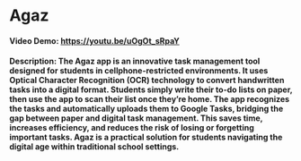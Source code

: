 # Agaz
#### Video Demo: https://youtu.be/uOgOt_sRpaY
#### Description: The Agaz app is an innovative task management tool designed for students in cellphone-restricted environments. It uses Optical Character Recognition (OCR) technology to convert handwritten tasks into a digital format. Students simply write their to-do lists on paper, then use the app to scan their list once they’re home. The app recognizes the tasks and automatically uploads them to Google Tasks, bridging the gap between paper and digital task management. This saves time, increases efficiency, and reduces the risk of losing or forgetting important tasks. Agaz is a practical solution for students navigating the digital age within traditional school settings.
